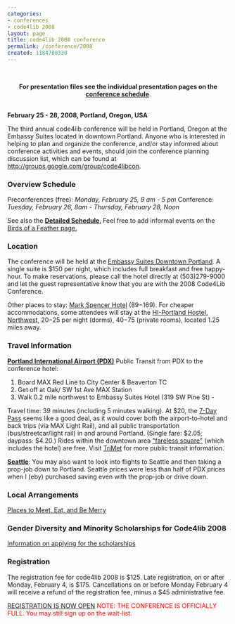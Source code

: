 ```yaml
---
categories:
- conferences
- code4lib 2008
layout: page
title: code4lib 2008 conference
permalink: /conference/2008
created: 1184780330
---
```

<br><center><strong>For presentation files see the individual presentation pages on the <a href="/conference/2008/schedule">conference schedule</a></strong>.</center><br/>

<b>February 25 - 28, 2008, Portland, Oregon, USA</b>

The third annual code4lib conference will be held in Portland, Oregon at the Embassy Suites located in downtown Portland. Anyone who is interested in helping to plan and organize the conference, and/or stay informed about conference activities and events, should join the conference planning discussion list, which can be found at <a href="http://groups.google.com/group/code4libcon">http://groups.google.com/group/code4libcon</a>. 

<h3>Overview Schedule</h3>

Preconferences (free): <em>Monday, February 25, 9 am - 5 pm</em>
Conference: <em>Tuesday, February 26, 8am</em> - <em>Thursday, February 28, Noon</em>

See also the <a href="/conference/2008/schedule"><b>Detailed Schedule</b>.</a> Feel free to add informal events on the <a href="http://groups.google.com/group/code4libcon/web/birds-of-a-feather">Birds of a Feather page.</a>
<!--break-->

<h3>Location</h3>

The conference will be held at the <a href="http://embassysuites1.hilton.com/en_US/es/hotel/PDXPSES-Embassy-Suites-Portland-Downtown-Oregon/index.do">Embassy Suites Downtown Portland</a>. A single suite is $150 per night, which includes full breakfast and free happy-hour. To make reservations, please call the hotel directly at (503)279-9000 and let the guest representative know that you are with the 2008 Code4Lib Conference.

Other places to stay: <a href="http://www.markspencer.com/">Mark Spencer Hotel</a> ($89-$169). For cheaper accommodations, some attendees will stay at the <a href="http://www.nwportlandhostel.com/">HI-Portland Hostel, Northwest</a>, $20-$25 per night (dorms), $40-$75 (private rooms), located 1.25 miles away.

<h3>Travel Information</h3>

<b><a href="http://www.flypdx.com/">Portland International Airport (PDX)</a></b> 
Public Transit from PDX to the conference hotel: 
<ol>
<li> Board MAX Red Line to City Center & Beaverton TC
<li> Get off at Oak/ SW 1st Ave MAX Station
<li>Walk 0.2 mile northwest to Embassy Suites Hotel (319 SW Pine St) - 
</ol>
Travel time: 39 minutes (including 5 minutes walking). At $20, the <a href="http://www.trimet.org/7daypass/index.htm">7-Day Pass</a> seems like a good deal, as it would cover both the airport-to-hotel and back trips (via MAX Light Rail), and all public transportation (bus/streetcar/light rail) in and around Portland.  (Single fare: $2.05; daypass: $4.20.) Rides within the downtown area <a href="http://www.trimet.org/fares/fareless.htm">"fareless square"</a> (which includes the hotel) are free. Visit <a href="http://www.trimet.org/index.htm">TriMet</a> for more public transit information. 


<b><a href="http://www.portseattle.org/seatac/">Seattle</a></b>: You may also want to look into flights to Seattle and then taking a prop-job down to Portland. Seattle prices were less than half of PDX prices when I (eby) purchased saving even with the prop-job or drive down.



<h3>Local Arrangements</h3>

<a href="http://groups.google.com/group/code4libcon/web/portland-in-late-february">Places to Meet, Eat, and Be Merry</a>

<h3>Gender Diversity and Minority Scholarships for Code4lib 2008</h3>

<a href="http://code4lib.org/node/208">Information on applying for the scholarships</a>



<h3>Registration</h3>

The registration fee for code4lib 2008 is $125. 
Late registration, on or after Monday, February 4, is $175. 
Cancellations on or before Monday February 4 will receive a refund of the registration fee, minus a $45 administrative fee. 

<a href="https://secure.oregonstate.edu/ocs/register.php?event=274">REGISTRATION IS NOW OPEN</a>
<font color="red">NOTE: THE CONFERENCE IS OFFICIALLY FULL. You may still sign up on the wait-list.</font>

